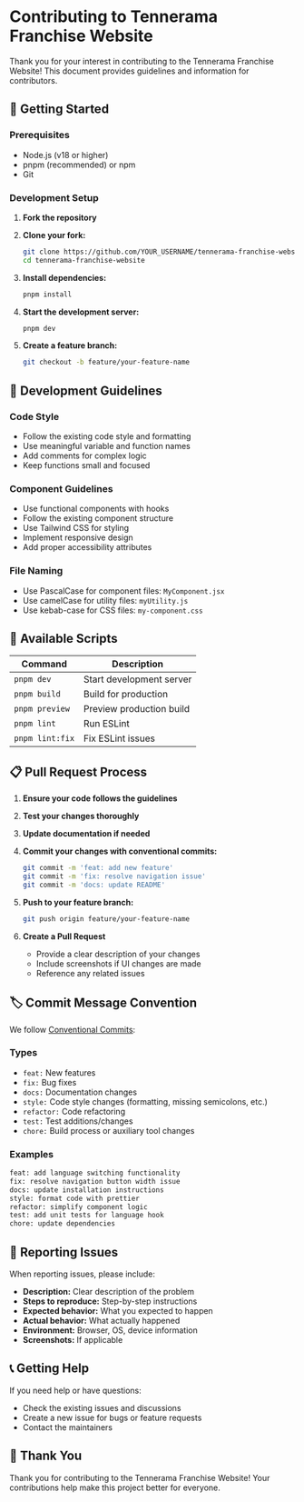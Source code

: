 # Contributing to Tennerama Franchise Website

Thank you for your interest in contributing to the Tennerama Franchise Website! This document provides guidelines and information for contributors.

## 🚀 Getting Started

### Prerequisites

- Node.js (v18 or higher)
- pnpm (recommended) or npm
- Git

### Development Setup

1. **Fork the repository**
2. **Clone your fork:**
   ```bash
   git clone https://github.com/YOUR_USERNAME/tennerama-franchise-website.git
   cd tennerama-franchise-website
   ```

3. **Install dependencies:**
   ```bash
   pnpm install
   ```

4. **Start the development server:**
   ```bash
   pnpm dev
   ```

5. **Create a feature branch:**
   ```bash
   git checkout -b feature/your-feature-name
   ```

## 📝 Development Guidelines

### Code Style

- Follow the existing code style and formatting
- Use meaningful variable and function names
- Add comments for complex logic
- Keep functions small and focused

### Component Guidelines

- Use functional components with hooks
- Follow the existing component structure
- Use Tailwind CSS for styling
- Implement responsive design
- Add proper accessibility attributes

### File Naming

- Use PascalCase for component files: `MyComponent.jsx`
- Use camelCase for utility files: `myUtility.js`
- Use kebab-case for CSS files: `my-component.css`

## 🔧 Available Scripts

| Command | Description |
|---------|-------------|
| `pnpm dev` | Start development server |
| `pnpm build` | Build for production |
| `pnpm preview` | Preview production build |
| `pnpm lint` | Run ESLint |
| `pnpm lint:fix` | Fix ESLint issues |

## 📋 Pull Request Process

1. **Ensure your code follows the guidelines**
2. **Test your changes thoroughly**
3. **Update documentation if needed**
4. **Commit your changes with conventional commits:**
   ```bash
   git commit -m 'feat: add new feature'
   git commit -m 'fix: resolve navigation issue'
   git commit -m 'docs: update README'
   ```

5. **Push to your feature branch:**
   ```bash
   git push origin feature/your-feature-name
   ```

6. **Create a Pull Request**
   - Provide a clear description of your changes
   - Include screenshots if UI changes are made
   - Reference any related issues

## 🏷️ Commit Message Convention

We follow [Conventional Commits](https://www.conventionalcommits.org/):

### Types

- `feat:` New features
- `fix:` Bug fixes
- `docs:` Documentation changes
- `style:` Code style changes (formatting, missing semicolons, etc.)
- `refactor:` Code refactoring
- `test:` Test additions/changes
- `chore:` Build process or auxiliary tool changes

### Examples

```bash
feat: add language switching functionality
fix: resolve navigation button width issue
docs: update installation instructions
style: format code with prettier
refactor: simplify component logic
test: add unit tests for language hook
chore: update dependencies
```

## 🐛 Reporting Issues

When reporting issues, please include:

- **Description:** Clear description of the problem
- **Steps to reproduce:** Step-by-step instructions
- **Expected behavior:** What you expected to happen
- **Actual behavior:** What actually happened
- **Environment:** Browser, OS, device information
- **Screenshots:** If applicable

## 📞 Getting Help

If you need help or have questions:

- Check the existing issues and discussions
- Create a new issue for bugs or feature requests
- Contact the maintainers

## 🙏 Thank You

Thank you for contributing to the Tennerama Franchise Website! Your contributions help make this project better for everyone. 